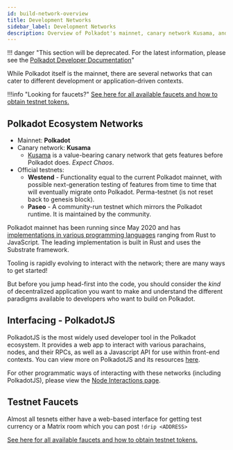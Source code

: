 ```yaml
---
id: build-network-overview
title: Development Networks
sidebar_label: Development Networks
description: Overview of Polkadot's mainnet, canary network Kusama, and testnets like Westend and Paseo for development and testing.
---
```


!!! danger "This section will be deprecated. For the latest information, please see the [Polkadot Developer Documentation](https://docs.polkadot.com/)"


While Polkadot itself is the mainnet, there are several networks that can cater to different
development or application-driven contexts.

!!!info "Looking for faucets?"
    [See here for all available faucets and how to obtain testnet tokens.](../learn/learn-DOT.md#obtaining-testnet-tokens)

## Polkadot Ecosystem Networks

- Mainnet: **Polkadot**
- Canary network: **Kusama**
  - [Kusama](https://kusama.network/) is a value-bearing canary network that gets features before
    Polkadot does. _Expect Chaos_.
- Official testnets:
  - **Westend** - Functionality equal to the current Polkadot mainnet, with possible next-generation
    testing of features from time to time that will eventually migrate onto Polkadot. Perma-testnet
    (is not reset back to genesis block).
  - **Paseo** - A community-run testnet which mirrors the Polkadot runtime. It is maintained by the
    community.

Polkadot mainnet has been running since May 2020 and has
[implementations in various programming languages](../learn/learn-implementations.md) ranging from
Rust to JavaScript. The leading implementation is built in Rust and uses the Substrate framework.

Tooling is rapidly evolving to interact with the network; there are many ways to get started!

But before you jump head-first into the code, you should consider the _kind_ of decentralized
application you want to make and understand the different paradigms available to developers who want
to build on Polkadot.

## Interfacing - PolkadotJS

PolkadotJS is the most widely used developer tool in the Polkadot ecosystem. It provides a web app
to interact with various parachains, nodes, and their RPCs, as well as a Javascript API for use
within front-end contexts. You can view more on PolkadotJS and its resources
[here](https://polkadot.js.org/).

For other programmatic ways of interacting with these networks (including PolkadotJS), please view
the [Node Interactions page](build-node-interaction.md).

## Testnet Faucets

Almost all tesnets either have a web-based interface for getting test currency or a Matrix room
which you can post `!drip <ADDRESS>`

[See here for all available faucets and how to obtain testnet tokens.](../learn/learn-DOT.md#obtaining-testnet-tokens)
